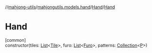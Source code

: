 //[mahjong-utils](../../../index.md)/[mahjongutils.models.hand](../index.md)/[Hand](index.md)/[Hand](-hand.md)

# Hand

[common]\
constructor(tiles: [List](https://kotlinlang.org/api/latest/jvm/stdlib/kotlin.collections/-list/index.html)&lt;[Tile](../../mahjongutils.models/-tile/index.md)&gt;, furo: [List](https://kotlinlang.org/api/latest/jvm/stdlib/kotlin.collections/-list/index.html)&lt;[Furo](../../mahjongutils.models/-furo/index.md)&gt;, patterns: [Collection](https://kotlinlang.org/api/latest/jvm/stdlib/kotlin.collections/-collection/index.html)&lt;[P](index.md)&gt;)
